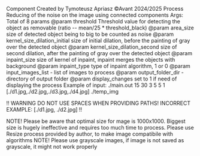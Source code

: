 Component Created by Tymoteusz Apriasz
©Avant 2024/2025
Process Reducing of the noise on the image using connected components
Args:  
Total of 8 params
@param threshold Threshold value for detecting the object as removable (ratio -- mean/25 * threshold_black)
@param area_size size of detected object being to big to be counted as noise
@param kernel_size_dilation_initial size of initial dilation, before the painting of gray over the detected object 
@param kernel_size_dilation_second size of second dilation, after the painting of gray over the detected object
@param inpaint_size size of kernel of inpaint, inpaint merges the objects with background
@param inpaint_type type of inpaint algorithm, 1 or 0
@param input_images_list - list of images to process
@param output_folder_dir - directory of output folder
@param display_changes set to 1 if need of displaying the process
Example of input: ./main.out 15 30 3 5 5 1 [./d1.jpg,./d2.jpg,./d3.jpg,./d4.jpg] ./temp_img

!! WARNING DO NOT USE SPACES WHEN PROVIDING PATHS! INCORRECT EXAMPLE: [./d1.jpg, ./d2.jpg] !!

NOTE! Please be aware that optimal size for mage is 1000x1000. Biggest size is hugely ineffective and requires too much time to process.
Please use Resize process provided by author, to make image compatibile with algorithms
NOTE! Please use grayscale images, if image is not saved as grayscale, it might not work properly